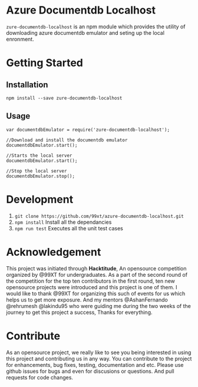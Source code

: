 # Azure Documentdb Localhost

`zure-documentdb-localhost` is an npm module which provides the utility of downloading azure documentdb emulator and seting up the local enronment. 

# Getting Started

## Installation

`npm install --save zure-documentdb-localhost`

## Usage

```
var documentdbEmulator = require('zure-documentdb-localhost');

//Download and install the documentdb emulator
documentdbEmulator.start();

//Starts the local server
documentdbEmulator.start();

//Stop the local server
documentdbEmulator.stop();

```

# Development

1. `git clone https://github.com/99xt/azure-documentdb-localhost.git`
2. `npm install` Install all the dependancies 
3. `npm run test` Executes all the unit test cases

# Acknowledgement 

This project was initiated through **Hacktitude**, An opensource competition organized by @99XT for undergraduates. As a part of the second round of the competition for the top ten contributors in the first round, ten new opensource projects were introduced and this project is one of them. I would like to thank @99XT for organizing this such of events for us which helps us to get more exposure. And my mentors @AshanFernando @rehrumesh @lakindu95 who were guiding me during the two weeks of the journey to get this project a success, Thanks for everything.

# Contribute

As an opensource project, we really like to see you being interested
in using this project and contributing us in any way. You can contribute to the project for enhancements, bug fixes, testing, documentation and etc. Please use github issues for bugs and even for discusions or questions. And pull requests for code changes. 


